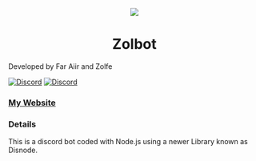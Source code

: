 
<p align="center"><img src="http://i.imgur.com/DKWeJYq.png"></p>
<h1 align="center">Zolbot</h1>

Developed by Far Aiir and Zolfe

[![Discord](https://discordapp.com/api/guilds/345094248233697293/widget.png)](https://www.discord.gg/dCsdNjT)
[![Discord](https://discordapp.com/api/guilds/327287207444611073/widget.png)](https://www.discord.gg/6G4Paj6)

### [My Website](https://Zolfe.us)

### Details

This is a discord bot coded with Node.js using a newer Library known as Disnode.
